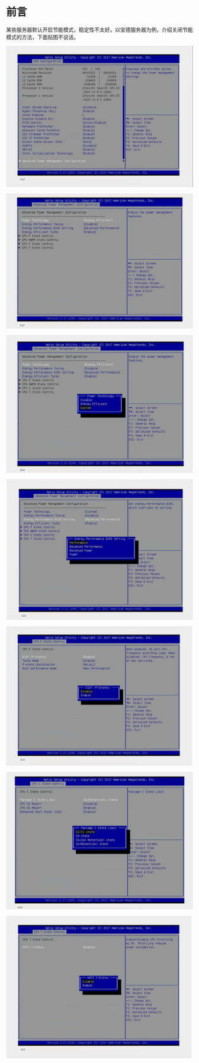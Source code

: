 # 前言

某些服务器默认开启节能模式，稳定性不太好。以宝德服务器为例，介绍关闭节能模式的方法，下面贴图不说话。

![](../assets/LINUX/powerleader_1.png)

![powerleader_2](../assets/LINUX/powerleader_2.png)

![powerleader_3](../assets/LINUX/powerleader_3.png)

![powerleader_4](../assets/LINUX/powerleader_4.png)

![powerleader_5](../assets/LINUX/powerleader_5.png)

![powerleader_6](../assets/LINUX/powerleader_6.png)

![powerleader_7](../assets/LINUX/powerleader_7.png)

